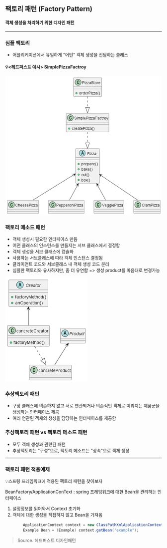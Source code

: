 팩토리 패턴 (Factory Pattern) 
---
#### 객체 생성을 처리하기 위한 디자인 패턴

--- 
### 심플 팩토리
- 어플리케이션에서 유일하게 "어떤" 객체 생성을 전담하는 클래스

#### 💡<헤드퍼스트 예시> SimplePizzaFactroy 

![Alt text](example/pizzas/SimplePizzaFactroy.png)


### 팩토리 메소드 패턴
- 객체 생성시 필요한 인터페이스 만듬
- 어떤 클래스의 인스턴스를 만들지는 서브 클래스에서 결정함
- 객체 생성을 서브 클래스에 캡슐화
- 사용하는 서브클래스에 따라 객체 인스턴스 결정됨 
- 클라이언트 코드와 서브클래스 내 객체 생성 코드 분리
- 심플한 팩토리와 유사하지만, 좀 더 유연함 => 생성 product를 마음대로 변경가능

![Alt text](factroy.png)


### 추상팩토리 패턴
- 구상 클래스에 의존하지 않고 서로 연관되거나 의존적인 객체로 이뤄지는 제품군을 생성하는 인터페이스 제공
- 여러 연관된 객체의 생성을 담당하는 인터페이스를 제공함


### 추상팩토리 패턴 vs 펙토리 메소드 패턴
- 모두 객체 생성과 관련된 패턴
- 추상팩토리는 "구성"으로, 팩토리 메소드는 "상속"으로 객체 생성
 

----------------------------------

### 팩토리 패턴 적용예제

💡스프링 프레임워크에 적용된 팩토리 패턴을 찾아보자

BeanFactory/ApplicationConText
: spring 프레임워크에 대한 Bean을 관리하는 인터페이스

1. 설정정보를 읽어와서 Context 초기화
2. 객체에 대한 생성을 직접하지 않고 Bean을 가져옴

```JAVA
        ApplicationContext context = new ClassPathXmlApplicationContext("applicationContext.xml");
        Example Bean = (Example) context.getBean("example");
```


> Source. 헤드퍼스트 디자인패턴